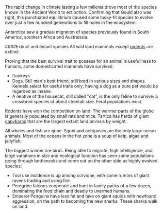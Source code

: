 The rapid change in climate lasting a few millenia drove most of the species known in the Ancient World to extinction. Confirming that Gould also was right, this punctuated equilibrium caused some lucky-fit species to evolve over just a few hundred generations to fill holes in the ecosystem.

Antarctica saw a gradual migration of species previously found in South America, southern Africa and Australasia.

####Extinct and extant species
All wild land mammals except [rodents](https://en.wikipedia.org/wiki/Rodent) are extinct. 

Proving that the best survival trait to possess for an animal is usefullness to humans, some domesticated mammals have survived:
* Donkeys.
* Dogs. Still man's best friend, still bred in various sizes and shapes. Kennels select for useful traits only; having a dog as a pure pet would be regarded as insane.
* A relative of the housecat, still called "cat", is the only feline to survive: a crossbred species of about cheetah size. Feral populations exist.

Rodents have won the competition on land. The warmer parts of the globe is generally populated by small rats and mice. Tartica has herds of giant [capybaras](https://en.wikipedia.org/wiki/Capybara) that are the largest extant land animals by weight.

All whales and fish are gone. Squid and octopuses are the only large ocean animals. Most of the oceans in the hot zone is a soup of kelp, algae and jellyfish.

The biggest winner are birds. Being able to migrate, high intelligence, and large variations in size and ecological function has seen some populations going through bottlenecks and come out on the other side as highly evolved species:
* Tool use incidence is up among corvidae, with some rumors of giant ravens trading and using fire.
* Peregrine falcons cooperate and hunt in family packs of a few dozen, dominating the food chain and deadly to unarmed humans.
* Emperor Penguins have less fat and take on giant squids with newfound aggression, on the path to becoming the new sharks. These sharks walk on land.
